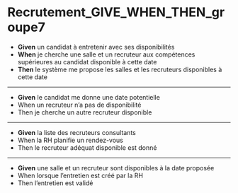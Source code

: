 # Recrutement_GIVE_WHEN_THEN_groupe7

- **Given** un candidat à entretenir avec ses disponibilités
- **When** je cherche une salle et un recruteur aux compétences supérieures au candidat disponible à cette date
- **Then** le système me propose les salles et les recruteurs disponibles à cette date
---
- **Given** le candidat me donne une date potentielle
- When un recruteur n’a pas de disponibilité
- Then je cherche un autre recruteur disponible
---
- **Given** la liste des recruteurs consultants
- When la RH planifie un rendez-vous
- Then le recruteur adéquat disponible est donné
---
- **Given** une salle et un recruteur sont disponibles à la date proposée
- When lorsque l’entretien est créé par la RH
- Then l’entretien est validé
